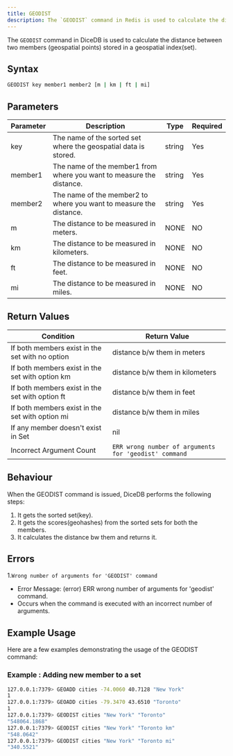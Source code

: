 ```yaml
---
title: GEODIST
description: The `GEODIST` command in Redis is used to calculate the distance between two members (geospatial points) stored in a geospatial index(set).
---
```


The `GEODIST` command in DiceDB is used to calculate the distance between two members (geospatial points) stored in a geospatial index(set).

## Syntax

```bash
GEODIST key member1 member2 [m | km | ft | mi]
```

## Parameters

| Parameter | Description                                                          | Type   | Required |
| --------- | -------------------------------------------------------------------- | ------ | -------- |
| key       | The name of the sorted set where the geospatial data is stored.      | string | Yes      |
| member1   | The name of the member1 from where you want to measure the distance. | string | Yes      |
| member2   | The name of the member2 to where you want to measure the distance.   | string | Yes      |
| m         | The distance to be measured in meters.                               | NONE   | NO       |
| km        | The distance to be measured in kilometers.                           | NONE   | NO       |
| ft        | The distance to be measured in feet.                                 | NONE   | NO       |
| mi        | The distance to be measured in miles.                                | NONE   | NO       |

## Return Values

| Condition                                       | Return Value                                          |
| ----------------------------------------------- | ----------------------------------------------------- |
| If both members exist in the set with no option | distance b/w them in meters                           |
| If both members exist in the set with option km | distance b/w them in kilometers                       |
| If both members exist in the set with option ft | distance b/w them in feet                             |
| If both members exist in the set with option mi | distance b/w them in miles                            |
| If any member doesn't exist in Set              | nil                                                   |
| Incorrect Argument Count                        | `ERR wrong number of arguments for 'geodist' command` |

## Behaviour

When the GEODIST command is issued, DiceDB performs the following steps:

1. It gets the sorted set(key).
2. It gets the scores(geohashes) from the sorted sets for both the members.
3. It calculates the distance bw them and returns it.

## Errors

1.`Wrong number of arguments for 'GEODIST' command`

- Error Message: (error) ERR wrong number of arguments for 'geodist' command.
- Occurs when the command is executed with an incorrect number of arguments.

## Example Usage

Here are a few examples demonstrating the usage of the GEODIST command:

### Example : Adding new member to a set

```bash
127.0.0.1:7379> GEOADD cities -74.0060 40.7128 "New York"
1
127.0.0.1:7379> GEOADD cities -79.3470 43.6510 "Toronto"
1
127.0.0.1:7379> GEODIST cities "New York" "Toronto"
"548064.1868"
127.0.0.1:7379> GEODIST cities "New York" "Toronto km"
"548.0642"
127.0.0.1:7379> GEODIST cities "New York" "Toronto mi"
"340.5521"
```
